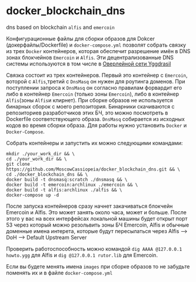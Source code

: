 # docker_blockchain_dns
dns based on blockchain `alfis`  and `emercoin`



Конфигурационные файлы для сборки образов для Dokcer (докерфайлы/Dockerfile) и `docker-compose.yml` позволят собрать связку из трех `Docker` контейнеров,
которая обеспечит разрешение имён в DNS зонах блокчейнов `Emercoin` и `Alfis`. Эти децентрализованные DNS системы используются в том числе
в [Оверлейной сети Yggdrasil](https://ru.wikipedia.org/wiki/Yggdrasil)

Связка состоит из трех контейнеров. Первый это контейнер с `Emercoin`, воторой с `Alfis`,третий с `DnsMasq` он нужен для роутинга доменов.
При поступлении запроса к `DnsMasq` он согласно правилам форвардит его либо в контейнер `Emercoin` (только зоны `Emercoin`), либо в контейнер `Alfis`(зоны `Alfis`и клирнет).
При сборке образов не используется бинарных сборок с моего репозитория. Бинарники скачиваются с репозиториев разработчиков этих БЧ, это можно посмотреть в Dockerfile
соответствующего образа. `DnsMasq` собирается из исходных кодов во время сборки образа.
Для работы нужно установить `Docker` и `Docker-Compose`. 

Собрать контейнеры и запустить их можно следующими командами:

```
mkdir ./your_work_dir && \
cd ./your_work_dir && \
git clone https://github.com/MoscowCassiopeia/docker_blockchain_dns.git && \
cd ./docker_blockchain_dns && \
docker build -t dnsmasq:scratch ./dnsmasq && \
docker build -t emercoin:archlinux ./emercoin && \
docker build -t alfis:archlinux ./alfis && \
docker-compose up -d
```
После запуска контейнеров сразу начнет закачиваться блокчейн Emercoin и Alfis. Это может занять около часа, может и больше. 
После этого у вас на всех интерфейсах локальной машины будет открыт порт 53 через который можно резольвить зоны БЧ Emercoin, Alfis и обычные доменные имена интерета,
которые будут пересылаться через Alfis --> DoH --> Default Upstream Server

Проверить работоспособность можно командой `dig AAAA @127.0.0.1 howto.ygg` для Alfis и `dig @127.0.0.1 rutor.lib` для Emercoin. 

Если вы будете менять имена `images` при сборке образов то не забудьте поменять их и в файле `docker-compose.yml`
